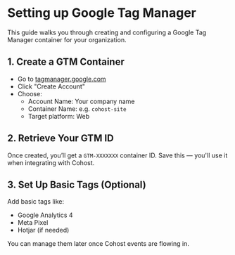 # Setting up Google Tag Manager

This guide walks you through creating and configuring a Google Tag Manager container for your organization.

## 1. Create a GTM Container

- Go to [tagmanager.google.com](https://tagmanager.google.com)
- Click "Create Account"
- Choose:
  - Account Name: Your company name
  - Container Name: e.g. `cohost-site`
  - Target platform: Web

## 2. Retrieve Your GTM ID

Once created, you’ll get a `GTM-XXXXXXX` container ID. Save this — you'll use it when integrating with Cohost.

## 3. Set Up Basic Tags (Optional)

Add basic tags like:
- Google Analytics 4
- Meta Pixel
- Hotjar (if needed)

You can manage them later once Cohost events are flowing in.
